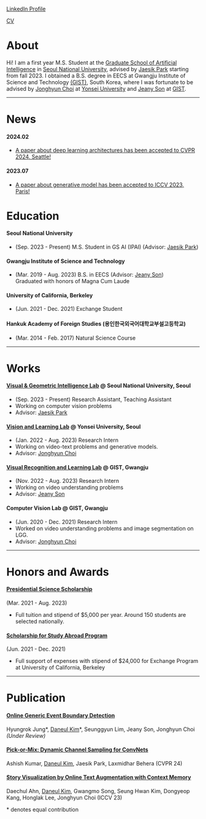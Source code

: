 [LinkedIn Profile](https://www.linkedin.com/in/carpedkm/)

[CV](https://drive.google.com/file/d/1p5xkXNV_j_u9ciM4kGcv90zfCxtNA2ur/view?usp=sharing)
# About
Hi! I am a first year M.S. Student at the [Graduate School of Artificial Intelligence](https://gsai.snu.ac.kr) in [Seoul National University](https://gsai.snu.ac.kr), advised by [Jaesik Park](https://jaesik.info) starting from fall 2023. I obtained a B.S. degree in EECS at Gwangju Institute of Science and Technology [(GIST)](https://www.gist.ac.kr), South Korea, where I was fortunate to be advised by [Jonghyun Choi](https://yonseivnl.github.io) at [Yonsei University](https://www.yonsei.ac.kr) and [Jeany Son](https://jeanyson.github.io/) at [GIST](https://www.gist.ac.kr).

---

# News
#### 2024.02
- <ins>A paper about deep learning architectures has been accepted to [CVPR 2024, Seattle](https://cvpr.thecvf.com/)!</ins>

#### 2023.07
- <ins>A paper about generative model has been accepted to [ICCV 2023, Paris](https://iccv2023.thecvf.com/)!</ins>

# Education
#### Seoul National University
- (Sep. 2023 - Present) M.S. Student in GS AI (IPAI) (Advisor: [Jaesik Park](https://jaesik.info/))

#### Gwangju Institute of Science and Technology
- (Mar. 2019 - Aug. 2023) B.S. in EECS (Advisor: [Jeany Son](https://jeanyson.github.io/)) \
Graduated with honors of Magna Cum Laude


#### University of California, Berkeley
- (Jun. 2021 - Dec. 2021) Exchange Student


#### Hankuk Academy of Foreign Studies (용인한국외국어대학교부설고등학교)
- (Mar. 2014 - Feb. 2017) Natural Science Course

---

# Works
#### [Visual & Geometric Intelligence Lab](https://jaesik.info/) @ Seoul National University, Seoul
- (Sep. 2023 - Present) Research Assistant, Teaching Assistant
- Working on computer vision problems
- Advisor: [Jaesik Park](https://jaesik.info/)
  
#### [Vision and Learning Lab](https://yonseivnl.github.io) @ Yonsei University, Seoul
- (Jan. 2022 - Aug. 2023) Research Intern
- Working on video-text problems and generative models.
- Advisor: [Jonghyun Choi](https://ppolon.github.io/)

#### [Visual Recognition and Learning Lab](https://jeanyson.github.io/lab/) @ GIST, Gwangju
- (Nov. 2022 - Aug. 2023) Research Intern
- Working on video understanding problems
- Advisor: [Jeany Son](https://jeanyson.github.io/)

#### Computer Vision Lab @ GIST, Gwangju
- (Jun. 2020 - Dec. 2021) Research Intern
-  Worked on video understanding problems and image segmentation on LGG.
- Advisor: [Jonghyun Choi](https://ppolon.github.io/)


---

# Honors and Awards
#### [Presidential Science Scholarship](https://www.kosaf.go.kr/ko/scholar.do?pg=scholarship05_05_01)
(Mar. 2021 - Aug. 2023) 
- Full tuition and stipend of $5,000 per year. Around 150 students are selected nationally.

#### [Scholarship for Study Abroad Program](https://ipa.gist.ac.kr/ipa/html/sub04/040202.html)
(Jun. 2021 - Dec. 2021)
- Full support of expenses with stipend of $24,000 for Exchange Program at University of California, Berkeley

---

# Publication

#### [Online Generic Event Boundary Detection](https://carpedkm.github.io)
Hyungrok Jung\*, <ins>Daneul Kim</ins>\*, Seunggyun Lim, Jeany Son, Jonghyun Choi
_(Under Review)_

#### [Pick-or-Mix: Dynamic Channel Sampling for ConvNets](https://carpedkm.github.io)
Ashish Kumar, <ins>Daneul Kim</ins>, Jaesik Park, Laxmidhar Behera
(CVPR 24)

#### [Story Visualization by Online Text Augmentation with Context Memory](https://arxiv.org/abs/2308.07575)
Daechul Ahn, <ins>Daneul Kim</ins>, Gwangmo Song, Seung Hwan Kim, Dongyeop Kang, Honglak Lee, Jonghyun Choi
(ICCV 23)


\* denotes equal contribution
